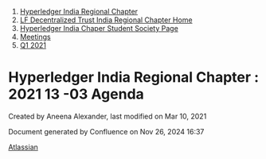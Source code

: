 1. [Hyperledger India Regional Chapter](index.html)
2. [LF Decentralized Trust India Regional Chapter Home](LF-Decentralized-Trust-India-Regional-Chapter-Home_19169282.html)
3. [Hyperledger India Chaper Student Society Page](Hyperledger-India-Chaper-Student-Society-Page_19169775.html)
4. [Meetings](Meetings_19169855.html)
5. [Q1 2021](Q1-2021_19169865.html)

# Hyperledger India Regional Chapter : 2021 13 -03 Agenda

Created by Aneena Alexander, last modified on Mar 10, 2021

Document generated by Confluence on Nov 26, 2024 16:37

[Atlassian](http://www.atlassian.com/)
